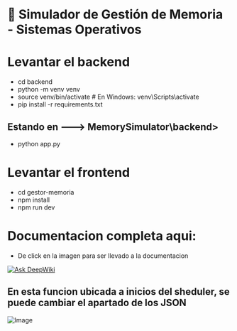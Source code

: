 # 🧠 Simulador de Gestión de Memoria - Sistemas Operativos
# Levantar el backend
- cd backend
- python -m venv venv
- source venv/bin/activate      # En Windows: venv\Scripts\activate
- pip install -r requirements.txt

## Estando en ---> MemorySimulator\backend> 
- python app.py

# Levantar el frontend

- cd gestor-memoria
- npm install
- npm run dev

# Documentacion completa aqui:
- De click en la imagen para ser llevado a la documentacion

[![Ask DeepWiki](https://deepwiki.com/badge.svg)](https://deepwiki.com/Edwin1016-rgb/MemorySimulator)

## En esta funcion ubicada a inicios del sheduler, se puede cambiar el apartado de los JSON
![Image](https://github.com/user-attachments/assets/bd637baf-281e-45f8-b51f-36da0752d4db)

